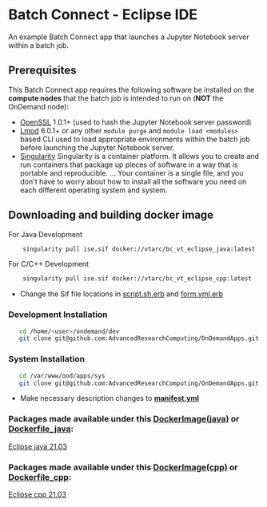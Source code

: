 # Batch Connect - Eclipse IDE

An example Batch Connect app that launches a Jupyter Notebook server within a
batch job.

## Prerequisites

This Batch Connect app requires the following software be installed on the
**compute nodes** that the batch job is intended to run on (**NOT** the
OnDemand node):

- [OpenSSL](https://www.openssl.org/) 1.0.1+ (used to hash the Jupyter Notebook
  server password)
- [Lmod](https://www.tacc.utexas.edu/research-development/tacc-projects/lmod)
  6.0.1+ or any other `module purge` and `module load <modules>` based CLI
  used to load appropriate environments within the batch job before launching
  the Jupyter Notebook server.
- [Singularity](https://sylabs.io/guides/3.0/user-guide/installation.html) Singularity is a container platform. It allows you to create and run containers that package up pieces of software in a way that is portable and reproducible. ... Your container is a single file, and you don't have to worry about how to install all the software you need on each different operating system and system.

## Downloading and building docker image
For Java Development
``` sh 
    singularity pull ise.sif docker://vtarc/bc_vt_eclipse_java:latest
```

For C/C++ Development
``` sh 
    singularity pull ise.sif docker://vtarc/bc_vt_eclipse_cpp:latest
```

- Change the Sif file locations in [script.sh.erb](./template/script.sh.erb#L23) and [form.yml.erb](./form.yml.erb#L65)


### Development Installation

```bash
   cd /home/<user>/ondemand/dev
   git clone git@github.com:AdvancedResearchComputing/OnDemandApps.git
```

### System Installation
```bash
   cd /var/www/ood/apps/sys
   git clone git@github.com:AdvancedResearchComputing/OnDemandApps.git
```

- Make necessary description changes to **[manifest.yml](./manifest.yml)**

### Packages made available under this [DockerImage(java)](https://hub.docker.com/repository/docker/vtarc/bc_vt_eclipse_java) or [Dockerfile_java](./DockerFiles/Dockerfile_java):


 [Eclipse java 21.03](https://www.eclipse.org/downloads/download.php?file=/technology/epp/downloads/release/2021-03/R/eclipse-java-2021-03-R-linux-gtk-x86_64.tar.gz)



### Packages made available under this [DockerImage(cpp)](https://hub.docker.com/repository/docker/vtarc/bc_vt_eclipse_cpp) or [Dockerfile_cpp](./DockerFiles/Dockerfile_cpp):

[Eclipse cpp 21.03](https://www.eclipse.org/downloads/download.php?file=/technology/epp/downloads/release/2021-03/R/eclipse-cpp-2021-03-R-linux-gtk-x86_64.tar.gz)

